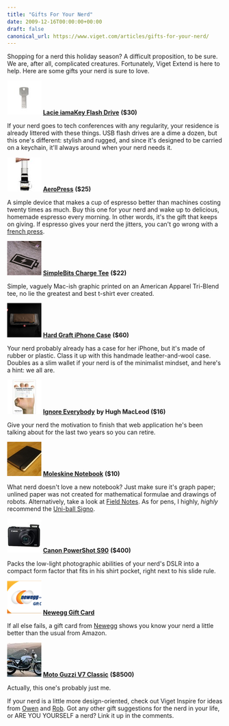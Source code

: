 ```yaml
---
title: "Gifts For Your Nerd"
date: 2009-12-16T00:00:00+00:00
draft: false
canonical_url: https://www.viget.com/articles/gifts-for-your-nerd/
---
```


Shopping for a nerd this holiday season? A difficult proposition, to be
sure. We are, after all, complicated creatures. Fortunately, Viget
Extend is here to help. Here are some gifts your nerd is sure to love.

<img src="dce_iamakey.jpg" class="inline"> [**Lacie iamaKey Flash Drive**](https://www.amazon.com/LaCie-iamaKey-Flash-Drive-130870/dp/B001V7XPSA) **($30)**

If your nerd goes to tech conferences with any regularity, your
residence is already littered with these things. USB flash drives are a
dime a dozen, but this one's different: stylish and rugged, and since
it's designed to be carried on a keychain, it'll always around when your
nerd needs it.

<img src="dce_aeropress.jpg" class="inline"> [**AeroPress**](https://www.amazon.com/AeroPress-Coffee-and-Espresso-Maker/dp/B000GXZ2GS) **($25)**

A simple device that makes a cup of espresso better than machines
costing twenty times as much. Buy this one for your nerd and wake up to
delicious, homemade espresso every morning. In other words, it's the
gift that keeps on giving. If espresso gives your nerd the jitters, you
can't go wrong with a [french
press](https://www.amazon.com/Bodum-Chambord-4-Cup-Coffee-Press/dp/B00012D0R2/).

<img src="dce_charge_tee.jpg" class="inline"> [**SimpleBits Charge Tee**](http://shop.simplebits.com/product/charge-tee-tri-blend) **($22)**

Simple, vaguely Mac-ish graphic printed on an American Apparel Tri-Blend
tee, no lie the greatest and best t-shirt ever created.

<img src="dce_hard_graft.jpg" class="inline"> [**Hard Graft iPhone Case**](http://shop.hardgraft.com/product/base-phone-case) **($60)**

Your nerd probably already has a case for her iPhone, but it's made of
rubber or plastic. Class it up with this handmade leather-and-wool case.
Doubles as a slim wallet if your nerd is of the minimalist mindset, and
here's a hint: we all are.

<img src="dce_ignore.jpg" class="inline"> [**Ignore Everybody**](https://www.amazon.com/Ignore-Everybody-Other-Keys-Creativity/dp/159184259X) **by Hugh MacLeod ($16)**

Give your nerd the motivation to finish that web application he's been
talking about for the last two years so you can retire.

<img src="dce_moleskine.jpg" class="inline"> [**Moleskine Notebook**](https://www.amazon.com/Moleskine-Squared-Notebook-Cover-Pocket/dp/8883707125) **($10)**

What nerd doesn't love a new notebook? Just make sure it's graph paper;
unlined paper was not created for mathematical formulae and drawings of
robots. Alternatively, take a look at [Field
Notes](http://fieldnotesbrand.com). As for pens, I highly, *highly*
recommend the [Uni-ball
Signo](http://www.jetpens.com/product_info.php/cPath/239_90/products_id/466).

<img src="dce_canon.jpg" class="inline"> [**Canon PowerShot S90**](https://www.amazon.com/dp/B002LITT42/) **($400)**

Packs the low-light photographic abilities of your nerd's DSLR into a
compact form factor that fits in his shirt pocket, right next to his
slide rule.

<img src="dce_newegg.png" class="inline"> [**Newegg Gift Card**](https://secure.newegg.com/GiftCertificate/GiftCardStep1.aspx)

If all else fails, a gift card from [Newegg](http://newegg.com) shows
you know your nerd a little better than the usual from Amazon.

<img src="dce_moto_guzzi.jpg" class="inline"> [**Moto Guzzi V7 Classic**](http://www.autoblog.com/2009/09/30/review-moto-guzzi-v7-classic-is-an-italian-beauty-you-can-live/) **($8500)**

Actually, this one's probably just me.

If your nerd is a little more design-oriented, check out Viget Inspire
for ideas from [Owen](https://www.viget.com/inspire/the-winter-scrooge/)
and
[Rob](https://www.viget.com/inspire/10-t-shirts-you-want-to-buy-a-designer/).
Got any other gift suggestions for the nerd in your life, or ARE YOU
YOURSELF a nerd? Link it up in the comments.

